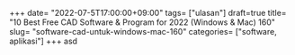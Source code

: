 +++
date= "2022-07-5T17:00:00+09:00"
tags= ["ulasan"]
draft=true
title= "10 Best Free CAD Software & Program for 2022 (Windows & Mac)        160"
slug= "software-cad-untuk-windows-mac-160"
categories= ["software, aplikasi"]
+++
asd
